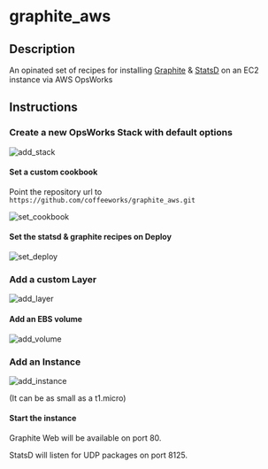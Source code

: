 # <a name="title"></a> graphite_aws

## <a name="description"></a> Description

An opinated set of recipes for installing [Graphite][graphite] & [StatsD][statsd] on an EC2 instance via AWS OpsWorks

## <a name="instructions"></a> Instructions

### Create a new OpsWorks Stack with default options

![add_stack](https://f.cloud.github.com/assets/14196/2393403/98501c40-a990-11e3-903a-890389eb3618.png)

#### Set a custom cookbook

Point the repository url to `https://github.com/coffeeworks/graphite_aws.git`

![set_cookbook](https://f.cloud.github.com/assets/14196/2393426/6e0aef86-a991-11e3-9001-7f366f9c9b5c.png)

#### Set the statsd & graphite recipes on Deploy

![set_deploy](https://f.cloud.github.com/assets/14196/2393462/5596427e-a992-11e3-944a-609b9161e721.png)

### Add a custom Layer

![add_layer](https://f.cloud.github.com/assets/14196/2393415/01e917b0-a991-11e3-86bd-4ec3467426aa.png)

#### Add an EBS volume

![add_volume](https://f.cloud.github.com/assets/14196/2393483/ecf83f78-a992-11e3-8a4a-77d0cf6cb8f3.png)

### Add an Instance

![add_instance](https://f.cloud.github.com/assets/14196/2393471/74ccc7da-a992-11e3-9e18-1018ac2d215b.png)

(It can be as small as a t1.micro)

#### Start the instance

Graphite Web will be available on port 80.

StatsD will listen for UDP packages on port 8125.

[graphite]: http://graphite.wikidot.com/
[statsd]:   https://github.com/etsy/statsd/